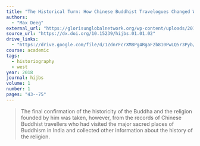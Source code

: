 ```yaml
---
title: "The Historical Turn: How Chinese Buddhist Travelogues Changed Western Perception of Buddhism"
authors:
  - "Max Deeg"
external_url: "https://glorisunglobalnetwork.org/wp-content/uploads/2019/06/hualin1.1_deeg_final.pdf"
source_url: "https://dx.doi.org/10.15239/hijbs.01.01.02"
drive_links:
  - "https://drive.google.com/file/d/1ZdnrFcrXM8Pg4RgaF2b810PwLQ5r3Pyb/view?usp=drivesdk"
course: academic
tags:
  - historiography
  - west
year: 2018
journal: hijbs
volume: 1
number: 1
pages: "43--75"
---
```


> The final confirmation of the historicity of the Buddha and the religion founded by him was taken, however, from the records of Chinese Buddhist travellers who had visited the major sacred places of Buddhism in India and collected other information about the history of the religion.
